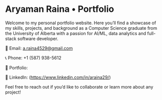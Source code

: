 # Aryaman Raina • Portfolio

Welcome to my personal portfolio website. Here you’ll find a showcase of my skills, projects, and background as a Computer Science graduate from the University of Alberta with a passion for AI/ML, data analytics  and full-stack software developer.

📨 Email: a.raina4529@gmail.com

📞 Phone: +1 (587) 938-5612

📄 Portfolio: 

💼 LinkedIn: (https://www.linkedin.com/in/araina29/)

Feel free to reach out if you’d like to collaborate or learn more about any project!

